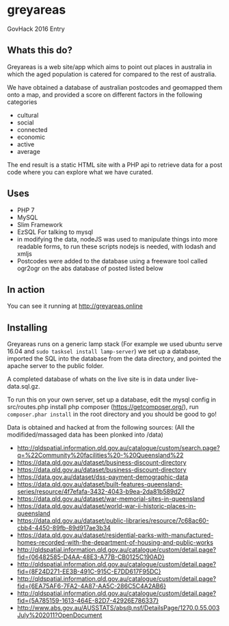 # greyareas
GovHack 2016 Entry

## Whats this do?
Greyareas is a web site/app which aims to point out places in australia in which the aged population is catered for compared to the rest of australia.

We have obtained a database of australian postcodes and geomapped them onto a map, and provided a score on different factors in the following categories

 - cultural
 - social
 - connected
 - economic
 - active
 - average

The end result is a static HTML site with a PHP api to retrieve data for a post code where you can explore what we have curated.

## Uses
  - PHP 7
  - MySQL
  - Slim Framework
  - EzSQL For talking to mysql
  - in modifying the data, nodeJS was used to manipulate things into more readable forms, to run these scripts nodejs is needed, with lodash and xmljs
  - Postcodes were added to the database using a freeware tool called ogr2ogr on the abs database of posted listed below

## In action
You can see it running at http://greyareas.online

## Installing
Greyareas runs on a generic lamp stack (For example we used ubuntu serve 16.04 and `sudo tasksel install lamp-server`) we set up a database, imported the SQL into the database from the data directory, and pointed the apache server to the public folder.

A completed database of whats on the live site is in data under live-data.sql.gz.

To run this on your own server, set up a database, edit the mysql config in src/routes.php install php composer (https://getcomposer.org/), run `composer.phar install` in the root directory and you should be good to go!

Data is obtained and hacked at from the following sources:
(All the modifided/massaged data has been plonked into /data)

 - http://qldspatial.information.qld.gov.au/catalogue/custom/search.page?q=%22Community%20facilities%20-%20Queensland%22
 - https://data.qld.gov.au/dataset/business-discount-directory
 - https://data.qld.gov.au/dataset/business-discount-directory
 - https://data.gov.au/dataset/dss-payment-demographic-data
 - https://data.qld.gov.au/dataset/built-features-queensland-series/resource/4f7efafa-3432-4043-b9ea-2da81b589d27
 - https://data.qld.gov.au/dataset/war-memorial-sites-in-queensland
 - https://data.qld.gov.au/dataset/world-war-ii-historic-places-in-queensland
 - https://data.qld.gov.au/dataset/public-libraries/resource/7c68ac60-cbb4-4450-89fb-89d917ae3b34
 - https://data.qld.gov.au/dataset/residential-parks-with-manufactured-homes-recorded-with-the-department-of-housing-and-public-works
 - http://qldspatial.information.qld.gov.au/catalogue/custom/detail.page?fid={06482585-D4AA-48E3-A77B-CB0125C190AD}
 - http://qldspatial.information.qld.gov.au/catalogue/custom/detail.page?fid={8F24D271-EE3B-491C-915C-E7DD617F95DC}
 - http://qldspatial.information.qld.gov.au/catalogue/custom/detail.page?fid={6EA75AF6-7FA2-4A87-AA5C-286C5C4A2AB6}
 - http://qldspatial.information.qld.gov.au/catalogue/custom/detail.page?fid={5A785159-1613-464E-82D7-42926E786337}
 - http://www.abs.gov.au/AUSSTATS/abs@.nsf/DetailsPage/1270.0.55.003July%202011?OpenDocument
